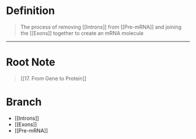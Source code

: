 # Definition
> The process of removing [[Introns]] from [[Pre-mRNA]] and joining the [[Exons]] together to create an mRNA molecule
***
# Root Note
> [[17. From Gene to Protein]]
# Branch
- [[Introns]]
- [[Exons]]
- [[Pre-mRNA]]